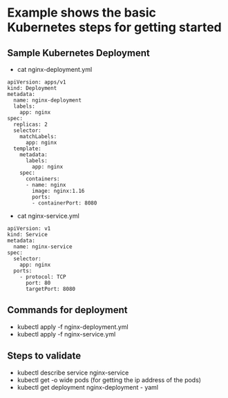 # Example shows the basic Kubernetes steps for getting started

## Sample Kubernetes Deployment

* cat nginx-deployment.yml
```
apiVersion: apps/v1
kind: Deployment
metadata:
  name: nginx-deployment
  labels:
    app: nginx
spec:
  replicas: 2
  selector:
    matchLabels:
      app: nginx
  template:
    metadata:
      labels:
        app: nginx
    spec:
      containers:
      - name: nginx
        image: nginx:1.16
        ports:
        - containerPort: 8080
```
* cat nginx-service.yml
```
apiVersion: v1
kind: Service
metadata:
  name: nginx-service
spec:
  selector:
    app: nginx
  ports:
    - protocol: TCP
      port: 80
      targetPort: 8080
```

## Commands for deployment
* kubectl apply -f nginx-deployment.yml
* kubectl apply -f nginx-service.yml

## Steps to validate
* kubectl describe service nginx-service
* kubectl get -o wide pods  (for getting the ip address of the pods)
* kubectl get deployment nginx-deployment - yaml

